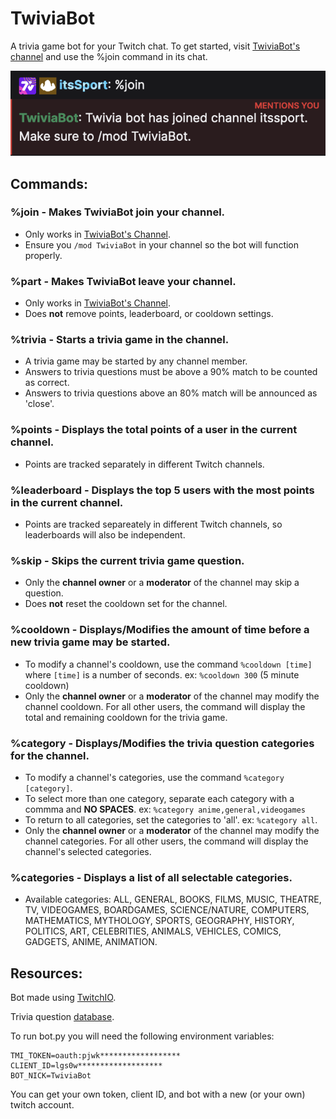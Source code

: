 # TwiviaBot

A trivia game bot for your Twitch chat. To get started, visit [TwiviaBot's channel](https://www.twitch.tv/twiviabot) and use the %join command in its chat. 

![Join Image](/images/join.png)

## Commands:

### %join - Makes TwiviaBot join your channel.
 - Only works in [TwiviaBot's Channel](https://www.twitch.tv/twiviabot).
 - Ensure you `/mod TwiviaBot` in your channel so the bot will function properly.

### %part - Makes TwiviaBot leave your channel.
 - Only works in [TwiviaBot's Channel](https://www.twitch.tv/twiviabot).
 - Does **not** remove points, leaderboard, or cooldown settings.

### %trivia - Starts a trivia game in the channel.
- A trivia game may be started by any channel member.
- Answers to trivia questions must be above a 90% match to be counted as correct.
- Answers to trivia questions above an 80% match will be announced as 'close'.

### %points - Displays the total points of a user in the current channel.
- Points are tracked separately in different Twitch channels.

### %leaderboard - Displays the top 5 users with the most points in the current channel.
- Points are tracked separeately in different Twitch channels, so leaderboards will also be independent. 

### %skip - Skips the current trivia game question.
- Only the **channel owner** or a **moderator** of the channel may skip a question.
- Does **not** reset the cooldown set for the channel. 

### %cooldown - Displays/Modifies the amount of time before a new trivia game may be started.
- To modify a channel's cooldown, use the command `%cooldown [time]` where `[time]` is a number of seconds. ex: `%cooldown 300` (5 minute cooldown)
- Only the **channel owner** or a **moderator** of the channel may modify the channel cooldown. For all other users, the command will display the total and remaining cooldown for the trivia game. 

### %category - Displays/Modifies the trivia question categories for the channel.
- To modify a channel's categories, use the command `%category [category]`. 
- To select more than one category, separate each category with a commma and **NO SPACES**. ex: `%category anime,general,videogames` 
- To return to all categories, set the categories to 'all'. ex: `%category all`.
- Only the **channel owner** or a **moderator** of the channel may modify the channel categories. For all other users, the command will display the channel's selected categories. 

### %categories - Displays a list of all selectable categories.
- Available categories: ALL, GENERAL, BOOKS, FILMS, MUSIC, THEATRE, TV, VIDEOGAMES, BOARDGAMES, SCIENCE/NATURE, COMPUTERS, MATHEMATICS, MYTHOLOGY, SPORTS, GEOGRAPHY, HISTORY, POLITICS, ART, CELEBRITIES, ANIMALS, VEHICLES, COMICS, GADGETS, ANIME, ANIMATION. 

## Resources:

Bot made using [TwitchIO](https://twitchio.dev/en/latest/index.html). 

Trivia question [database](https://opentdb.com/).

To run bot.py you will need the following environment variables:

```
TMI_TOKEN=oauth:pjwk******************
CLIENT_ID=lgs0w*******************
BOT_NICK=TwiviaBot 
```

You can get your own token, client ID, and bot with a new (or your own) twitch account.
